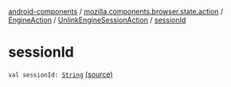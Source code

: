 [android-components](../../../index.md) / [mozilla.components.browser.state.action](../../index.md) / [EngineAction](../index.md) / [UnlinkEngineSessionAction](index.md) / [sessionId](./session-id.md)

# sessionId

`val sessionId: `[`String`](https://kotlinlang.org/api/latest/jvm/stdlib/kotlin/-string/index.html) [(source)](https://github.com/mozilla-mobile/android-components/blob/master/components/browser/state/src/main/java/mozilla/components/browser/state/action/BrowserAction.kt#L368)